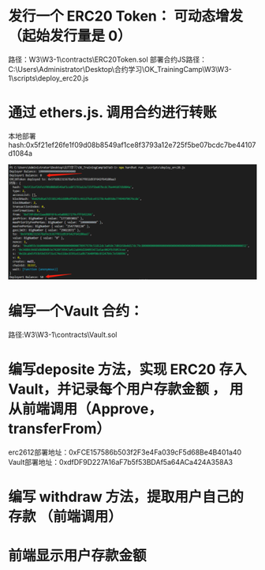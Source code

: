 #  发⾏⼀个 ERC20 Token： 可动态增发（起始发⾏量是 0） 
路径：W3\W3-1\contracts\ERC20Token.sol
部署合约JS路径：C:\Users\Administrator\Desktop\合约学习\OK_TrainingCamp\W3\W3-1\scripts\deploy_erc20.js
#  通过 ethers.js. 调⽤合约进⾏转账
本地部署hash:0x5f21ef26fe1f09d08b8549af1ce8f3793a12e725f5be07bcdc7be44107d1084a

![b9203ce5207048dc925b364002b0b41.png](/picture/b9203ce5207048dc925b364002b0b41.png)

#  编写⼀个Vault 合约：
路径:W3\W3-1\contracts\Vault.sol
#  编写deposite ⽅法，实现 ERC20 存⼊ Vault，并记录每个⽤户存款⾦额 ， ⽤从前端调⽤（Approve，transferFrom） 
erc2612部署地址：0xFCE157586b503f2F3e4Fa039cF5d68Be4B401a40
Vault部署地址：0xdfDF9D227A16aF7b5f53BDAf5a64ACa424A358A3
#  编写 withdraw ⽅法，提取⽤户⾃⼰的存款 （前端调⽤）
#  前端显示⽤户存款⾦额

